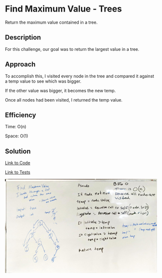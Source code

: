 # Find Maximum Value - Trees

Return the maximum value contained in a tree. 

## Description

For this challenge, our goal was to return the largest value in a tree. 

## Approach

To accomplish this, I visited every node in the tree and compared it against a temp value to see which was bigger. 

If the other value was bigger, it becomes the new temp. 

Once all nodes had been visited, I returned the temp value.  

## Efficiency

Time: O(n)

Space: O(1)

## Solution

[Link to Code](../code401Challenges/src/main/java/tree/BinaryTree.java)

[Link to Tests](../code401Challenges/src/main/java/tree/BinaryTree.java)

![Whiteboard Solution](./assets/MaxValue_Whiteboard.jpg)

